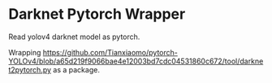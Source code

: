 # Darknet Pytorch Wrapper

Read yolov4 darknet model as pytorch.

Wrapping https://github.com/Tianxiaomo/pytorch-YOLOv4/blob/a65d219f9066bae4e12003bd7cdc04531860c672/tool/darknet2pytorch.py as a package.